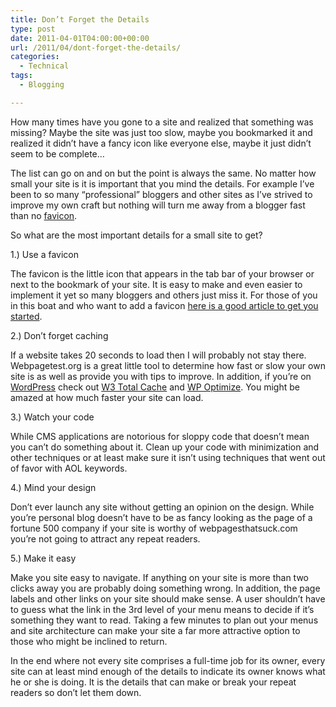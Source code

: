 ```yaml
---
title: Don’t Forget the Details
type: post
date: 2011-04-01T04:00:00+00:00
url: /2011/04/dont-forget-the-details/
categories:
  - Technical
tags:
  - Blogging

---
```

How many times have you gone to a site and realized that something was missing? Maybe the site was just too slow, maybe you bookmarked it and realized it didn’t have a fancy icon like everyone else, maybe it just didn’t seem to be complete…

The list can go on and on but the point is always the same. No matter how small your site is it is important that you mind the details. For example I’ve been to so many “professional” bloggers and other sites as I’ve strived to improve my own craft but nothing will turn me away from a blogger fast than no <a class="zem_slink" title="Favicon" href="http://en.wikipedia.org/wiki/Favicon" rel="wikipedia">favicon</a>.

So what are the most important details for a small site to get?

1.) Use a favicon

The favicon is the little icon that appears in the tab bar of your browser or next to the bookmark of your site. It is easy to make and even easier to implement it yet so many bloggers and others just miss it. For those of you in this boat and who want to add a favicon <a href="https://codex.wordpress.org/Creating_a_Favicon" target="_blank" rel="noopener noreferrer">here is a good article to get you started</a>.

2.) Don’t forget caching

If a website takes 20 seconds to load then I will probably not stay there. Webpagetest.org is a great little tool to determine how fast or slow your own site is as well as provide you with tips to improve. In addition, if you’re on <a class="zem_slink" title="WordPress" href="http://wordpress.org" rel="homepage">WordPress</a> check out <a class="zem_slink" title="W3 Total Cache" href="http://WordPress.org/extend/plugins/w3-total-cache/" rel="homepage">W3 Total Cache</a> and <a class="zem_slink" title="WP-Optimize" href="http://www.ruhanirabin.com/wp-optimize/" rel="homepage">WP Optimize</a>. You might be amazed at how much faster your site can load.

3.) Watch your code

While CMS applications are notorious for sloppy code that doesn’t mean you can’t do something about it. Clean up your code with minimization and other techniques or at least make sure it isn’t using techniques that went out of favor with AOL keywords.

4.) Mind your design

Don’t ever launch any site without getting an opinion on the design. While you’re personal blog doesn’t have to be as fancy looking as the page of a fortune 500 company if your site is worthy of webpagesthatsuck.com you’re not going to attract any repeat readers.

5.) Make it easy

Make you site easy to navigate. If anything on your site is more than two clicks away you are probably doing something wrong. In addition, the page labels and other links on your site should make sense. A user shouldn’t have to guess what the link in the 3rd level of your menu means to decide if it’s something they want to read. Taking a few minutes to plan out your menus and site architecture can make your site a far more attractive option to those who might be inclined to return.

In the end where not every site comprises a full-time job for its owner, every site can at least mind enough of the details to indicate its owner knows what he or she is doing. It is the details that can make or break your repeat readers so don’t let them down.